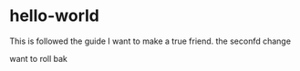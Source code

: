 # hello-world
This is followed the guide
I want to make a true friend.
the seconfd change

want to roll bak
